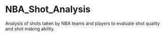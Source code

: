 # NBA_Shot_Analysis
Analysis of shots taken by NBA teams and players to evaluate shot quality and shot making ability.
